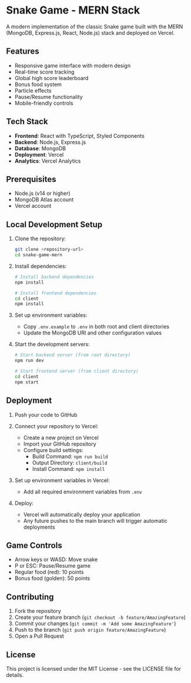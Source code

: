 # Snake Game - MERN Stack

A modern implementation of the classic Snake game built with the MERN (MongoDB, Express.js, React, Node.js) stack and deployed on Vercel.

## Features

- Responsive game interface with modern design
- Real-time score tracking
- Global high score leaderboard
- Bonus food system
- Particle effects
- Pause/Resume functionality
- Mobile-friendly controls

## Tech Stack

- **Frontend**: React with TypeScript, Styled Components
- **Backend**: Node.js, Express.js
- **Database**: MongoDB
- **Deployment**: Vercel
- **Analytics**: Vercel Analytics

## Prerequisites

- Node.js (v14 or higher)
- MongoDB Atlas account
- Vercel account

## Local Development Setup

1. Clone the repository:
   ```bash
   git clone <repository-url>
   cd snake-game-mern
   ```

2. Install dependencies:
   ```bash
   # Install backend dependencies
   npm install

   # Install frontend dependencies
   cd client
   npm install
   ```

3. Set up environment variables:
   - Copy `.env.example` to `.env` in both root and client directories
   - Update the MongoDB URI and other configuration values

4. Start the development servers:
   ```bash
   # Start backend server (from root directory)
   npm run dev

   # Start frontend server (from client directory)
   cd client
   npm start
   ```

## Deployment

1. Push your code to GitHub

2. Connect your repository to Vercel:
   - Create a new project on Vercel
   - Import your GitHub repository
   - Configure build settings:
     - Build Command: `npm run build`
     - Output Directory: `client/build`
     - Install Command: `npm install`

3. Set up environment variables in Vercel:
   - Add all required environment variables from `.env`

4. Deploy:
   - Vercel will automatically deploy your application
   - Any future pushes to the main branch will trigger automatic deployments

## Game Controls

- Arrow keys or WASD: Move snake
- P or ESC: Pause/Resume game
- Regular food (red): 10 points
- Bonus food (golden): 50 points

## Contributing

1. Fork the repository
2. Create your feature branch (`git checkout -b feature/AmazingFeature`)
3. Commit your changes (`git commit -m 'Add some AmazingFeature'`)
4. Push to the branch (`git push origin feature/AmazingFeature`)
5. Open a Pull Request

## License

This project is licensed under the MIT License - see the LICENSE file for details.